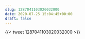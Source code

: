 ```yaml
---
slug: 1287041103020032000
date: 2020-07-25 15:04:45+00:00
draft: false
---
```


{{< tweet 1287041103020032000 >}}

